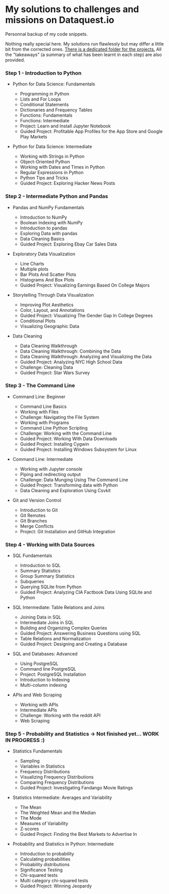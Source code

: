 # My solutions to challenges and missions on Dataquest.io
Personnal backup of my code snippets.

Nothing really special here. My solutions run flawlessly but may differ a little bit from the corrected ones.
[There is a dedicated folder for the projects.](https://github.com/obrunet/my-own-dataquest.io-codes/tree/master/Projects)
All the "takeaways" (a summary of what has been learnt in each step) are also provided.

### Step 1 - Introduction to Python

* Python for Data Science: Fundamentals
	* Programming in Python
	* Lists and For Loops
	* Conditional Statements
	* Dictionaries and Frequency Tables
	* Functions: Fundamentals
	* Functions: Intermediate
	* Project: Learn and Install Jupyter Notebook
	* Guided Project: Profitable App Profiles for the App Store and Google Play Markets

* Python for Data Science: Intermediate
	* Working with Strings in Python
	* Object-Oriented Python
	* Working with Dates and Times in Python
	* Regular Expressions in Python
	* Python Tips and Tricks
	* Guided Project: Exploring Hacker News Posts 

### Step 2 - Intermediate Python and Pandas

* Pandas and NumPy Fundamentals
	* Introduction to NumPy
	* Boolean Indexing with NumPy
	* Introduction to pandas
	* Exploring Data with pandas
	* Data Cleaning Basics
	* Guided Project: Exploring Ebay Car Sales Data

* Exploratory Data Visualization
	* Line Charts
	* Multiple plots
	* Bar Plots And Scatter Plots
	* Histograms And Box Plots
	* Guided Project: Visualizing Earnings Based On College Majors

* Storytelling Through Data Visualization
	* Improving Plot Aesthetics
	* Color, Layout, and Annotations
	* Guided Project: Visualizing The Gender Gap In College Degrees
	* Conditional Plots
	* Visualizing Geographic Data

* Data Cleaning
	* Data Cleaning Walkthrough
	* Data Cleaning Walkthrough: Combining the Data
	* Data Cleaning Walkthrough: Analyzing and Visualizing the Data
	* Guided Project: Analyzing NYC High School Data
	* Challenge: Cleaning Data
	* Guided Project: Star Wars Survey 

### Step 3 - The Command Line

* Command Line: Beginner
	* Command Line Basics
	* Working with Files
	* Challenge: Navigating the File System
	* Working with Programs
	* Command Line Python Scripting
	* Challenge: Working with the Command Line
	* Guided Project: Working With Data Downloads
	* Guided Project: Installing Cygwin
	* Guided Project: Installing Windows Subsystem for Linux

* Command Line: Intermediate
	* Working with Jupyter console
	* Piping and redirecting output
	* Challenge: Data Munging Using The Command Line
	* Guided Project: Transforming data with Python
	* Data Cleaning and Exploration Using Csvkit

* Git and Version Control
	* Introduction to Git
	* Git Remotes
	* Git Branches
	* Merge Conflicts
	* Project: Git Installation and GitHub Integration

### Step 4 - Working with Data Sources

* SQL Fundamentals
	* Introduction to SQL
	* Summary Statistics
	* Group Summary Statistics
	* Subqueries
	* Querying SQLite from Python
	* Guided Project: Analyzing CIA Factbook Data Using SQLite and Python

* SQL Intermediate: Table Relations and Joins
	* Joining Data in SQL
	* Intermediate Joins in SQL
	* Building and Organizing Complex Queries
	* Guided Project: Answering Business Questions using SQL
	* Table Relations and Normalization
	* Guided Project: Designing and Creating a Database

* SQL and Databases: Advanced
	* Using PostgreSQL
	* Command line PostgreSQL
	* Project: PostgreSQL Installation
	* Introduction to Indexing
	* Multi-column indexing

* APIs and Web Scraping
	* Working with APIs
	* Intermediate APIs
	* Challenge: Working with the reddit API
	* Web Scraping 

### Step 5 - Probability and Statistics -> Not finished yet... WORK IN PROGRESS :)

* Statistics Fundamentals
	* Sampling
	* Variables in Statistics
	* Frequency Distributions
	* Visualizing Frequency Distributions
	* Comparing Frequency Distributions
	* Guided Project: Investigating Fandango Movie Ratings

* Statistics Intermediate: Averages and Variability
	* The Mean
	* The Weighted Mean and the Median
	* The Mode
	* Measures of Variability
	* Z-scores
	* Guided Project: Finding the Best Markets to Advertise In

* Probability and Statistics in Python: Intermediate
	* Introduction to probability
	* Calculating probabilities
	* Probability distributions
	* Significance Testing
	* Chi-squared tests
	* Multi category chi-squared tests
	* Guided Project: Winning Jeopardy 
